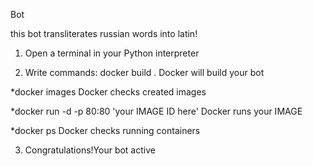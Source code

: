 Bot

this bot transliterates russian words into latin!

1. Open a terminal in your Python interpreter

2. Write commands: docker build . Docker will build your bot

*docker images Docker checks created images

*docker run -d -p 80:80 'your IMAGE ID here' Docker runs your IMAGE

*docker ps Docker checks running containers

3. Congratulations!Your bot active
